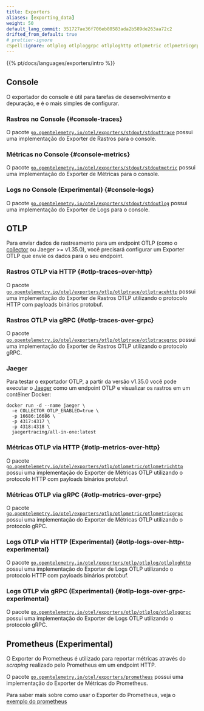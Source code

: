 ```yaml
---
title: Exporters
aliases: [exporting_data]
weight: 50
default_lang_commit: 351727ae36f706eb80583ada2b589de263aa72c2
drifted_from_default: true
# prettier-ignore
cSpell:ignore: otlplog otlploggrpc otlploghttp otlpmetric otlpmetricgrpc otlpmetrichttp otlptrace otlptracegrpc otlptracehttp promhttp stdoutlog stdouttrace
---
```


{{% pt/docs/languages/exporters/intro %}}

## Console

O exportador do console é útil para tarefas de desenvolvimento e depuração, e é
o mais simples de configurar.

### Rastros no Console {#console-traces}

O pacote
[`go.opentelemetry.io/otel/exporters/stdout/stdouttrace`](https://pkg.go.dev/go.opentelemetry.io/otel/exporters/stdout/stdouttrace)
possui uma implementação do Exporter de Rastros para o console.

### Métricas no Console {#console-metrics}

O pacote
[`go.opentelemetry.io/otel/exporters/stdout/stdoutmetric`](https://pkg.go.dev/go.opentelemetry.io/otel/exporters/stdout/stdoutmetric)
possui uma implementação do Exporter de Métricas para o console.

### Logs no Console (Experimental) {#console-logs}

O pacote
[`go.opentelemetry.io/otel/exporters/stdout/stdoutlog`](https://pkg.go.dev/go.opentelemetry.io/otel/exporters/stdout/stdoutlog)
possui uma implementação do Exporter de Logs para o console.

## OTLP

Para enviar dados de rastreamento para um endpoint OTLP (como o
[collector](/docs/collector) ou Jaeger >= v1.35.0), você precisará configurar um
Exporter OTLP que envie os dados para o seu endpoint.

### Rastros OTLP via HTTP {#otlp-traces-over-http}

O pacote
[`go.opentelemetry.io/otel/exporters/otlp/otlptrace/otlptracehttp`](https://pkg.go.dev/go.opentelemetry.io/otel/exporters/otlp/otlptrace/otlptracehttp)
possui uma implementação do Exporter de Rastros OTLP utilizando o protocolo HTTP
com payloads binários protobuf.

### Rastros OTLP via gRPC {#otlp-traces-over-grpc}

O pacote
[`go.opentelemetry.io/otel/exporters/otlp/otlptrace/otlptracegrpc`](https://pkg.go.dev/go.opentelemetry.io/otel/exporters/otlp/otlptrace/otlptracegrpc)
possui uma implementação do Exporter de Rastros OTLP utilizando o protocolo
gRPC.

### Jaeger

Para testar o exportador OTLP, a partir da versão v1.35.0 você pode executar o
[Jaeger](https://www.jaegertracing.io/) como um endpoint OTLP e visualizar os
rastros em um contêiner Docker:

```shell
docker run -d --name jaeger \
  -e COLLECTOR_OTLP_ENABLED=true \
  -p 16686:16686 \
  -p 4317:4317 \
  -p 4318:4318 \
  jaegertracing/all-in-one:latest
```

### Métricas OTLP via HTTP {#otlp-metrics-over-http}

O pacote
[`go.opentelemetry.io/otel/exporters/otlp/otlpmetric/otlpmetrichttp`](https://pkg.go.dev/go.opentelemetry.io/otel/exporters/otlp/otlpmetric/otlpmetrichttp)
possui uma implementação do Exporter de Métricas OTLP utilizando o protocolo
HTTP com payloads binários protobuf.

### Métricas OTLP via gRPC {#otlp-metrics-over-grpc}

O pacote
[`go.opentelemetry.io/otel/exporters/otlp/otlpmetric/otlpmetricgrpc`](https://pkg.go.dev/go.opentelemetry.io/otel/exporters/otlp/otlpmetric/otlpmetricgrpc)
possui uma implementação do Exporter de Métricas OTLP utilizando o protocolo
gRPC.

### Logs OTLP via HTTP (Experimental) {#otlp-logs-over-http-experimental}

O pacote
[`go.opentelemetry.io/otel/exporters/otlp/otlplog/otlploghttp`](https://pkg.go.dev/go.opentelemetry.io/otel/exporters/otlp/otlplog/otlploghttp)
possui uma implementação do Exporter de Logs OTLP utilizando o protocolo HTTP
com payloads binários protobuf.

### Logs OTLP via gRPC (Experimental) {#otlp-logs-over-grpc-experimental}

O pacote
[`go.opentelemetry.io/otel/exporters/otlp/otlplog/otlploggrpc`](https://pkg.go.dev/go.opentelemetry.io/otel/exporters/otlp/otlplog/otlploggrpc)
possui uma implementação do Exporter de Logs OTLP utilizando o protocolo gRPC.

## Prometheus (Experimental)

O Exporter do Prometheus é utilizado para reportar métricas através do
_scraping_ realizado pelo Prometheus em um endpoint HTTP.

O pacote
[`go.opentelemetry.io/otel/exporters/prometheus`](https://pkg.go.dev/go.opentelemetry.io/otel/exporters/prometheus)
possui uma implementação do Exporter de Métricas do Prometheus.

Para saber mais sobre como usar o Exporter do Prometheus, veja o
[exemplo do prometheus](https://github.com/open-telemetry/opentelemetry-go-contrib/tree/main/examples/prometheus)